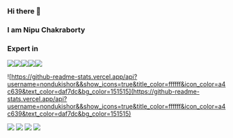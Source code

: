 ### Hi there 👋
### I am Nipu Chakraborty

### Expert in

<div style="display:flex;">
<img src="https://img.icons8.com/nolan/64/php.png"/>
<img src="https://img.icons8.com/ios-filled/64/4a90e2/react-native.png"/>
<img src="https://img.icons8.com/color/64/4a90e2/java-coffee-cup-logo--v1.png"/>
 <img src="https://img.icons8.com/color/64/4a90e2/python--v1.png"/>
<img src="https://img.icons8.com/color/64/4a90e2/nodejs.png"/>
</div>

![https://github-readme-stats.vercel.app/api?username=nondukishor&&show_icons=true&title_color=ffffff&icon_color=a4c639&text_color=daf7dc&bg_color=151515](https://github-readme-stats.vercel.app/api?username=nondukishor&&show_icons=true&title_color=ffffff&icon_color=a4c639&text_color=daf7dc&bg_color=151515)

<a href="https://www.linkedin.com/in/nipuchakraborty/"><img src="https://img.icons8.com/nolan/64/linkedin-circled.png"/></a>
<a href="https://www.facebook.com/pro.nipuchakraborty/"><img src="https://img.icons8.com/nolan/64/facebook.png"/></a>
<a href="https://twitter.com/Nipuchak"><img src="https://img.icons8.com/nolan/64/twitter.png"/></a>
<a href="https://www.instagram.com/nkchakraborty/"><img src="https://img.icons8.com/nolan/64/instagram-new.png"/></a>






